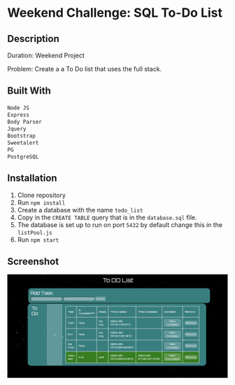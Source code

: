 # Weekend Challenge: SQL To-Do List
    


## Description

Duration: Weekend Project

Problem: Create a a To Do list that uses the full stack.



## Built With

    Node JS
    Express
    Body Parser
    Jquery
    Bootstrap
    Sweetalert
    PG
    PostgreSQL

## Installation

1. Clone repository 
2. Run `npm install`
3. Create a database with the name `todo_list`
4. Copy in the `CREATE TABLE` query that is in the `database.sql` file.
5. The database is set up to run on port `5432` by default change this in the `listPool.js`
6. Run `npm start`


## Screenshot

![screenshot](Screenshot.png)

